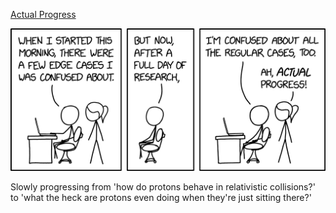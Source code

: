 [Actual Progress](https://xkcd.com/2797)

![Actual Progress](./random_comic.png)

Slowly progressing from 'how do protons behave in relativistic collisions?' to 'what the heck are protons even doing when they're just sitting there?'

